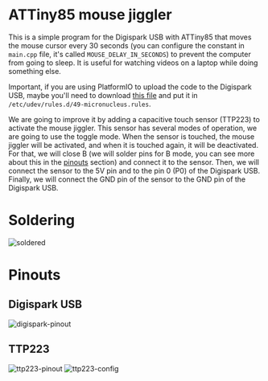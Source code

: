 ATTiny85 mouse jiggler
======================
This is a simple program for the Digispark USB with ATTiny85 that moves the mouse cursor every 30 seconds (you can configure the constant in `main.cpp` file, it's called `MOUSE_DELAY_IN_SECONDS`) to prevent the computer from going to sleep. It is useful for watching videos on a laptop while doing something else.

Important, if you are using PlatformIO to upload the code to the Digispark USB, maybe you'll need to download [this file](https://github.com/micronucleus/micronucleus/blob/master/commandline/49-micronucleus.rules) and put it in `/etc/udev/rules.d/49-micronucleus.rules`.

We are going to improve it by adding a capacitive touch sensor (TTP223) to activate the mouse jiggler. This sensor has several modes of operation, we are going to use the toggle mode. When the sensor is touched, the mouse jiggler will be activated, and when it is touched again, it will be deactivated. For that, we will close B (we will solder pins for B mode, you can see more about this in the [pinouts](#pinouts) section) and connect it to the sensor. Then, we will connect the sensor to the 5V pin and to the pin 0 (P0) of the Digispark USB. Finally, we will connect the GND pin of the sensor to the GND pin of the Digispark USB.

# Soldering
![soldered](https://github.com/serginator/attiny85-mouse-jiggler/assets/709594/0e08e6a8-75e1-4a1c-ab26-c95f73660c23)

# Pinouts

## Digispark USB
![digispark-pinout](https://github.com/serginator/attiny85-mouse-jiggler/assets/709594/fff8dbeb-cc8e-4b93-b033-925ba1cd587a)

## TTP223
![ttp223-pinout](https://github.com/serginator/attiny85-mouse-jiggler/assets/709594/fadfb63c-03c4-4391-ac3d-79b035dad7d6)
![ttp223-config](https://github.com/serginator/attiny85-mouse-jiggler/assets/709594/addd1ec9-d764-4888-b429-d63f88c9f1f8)

